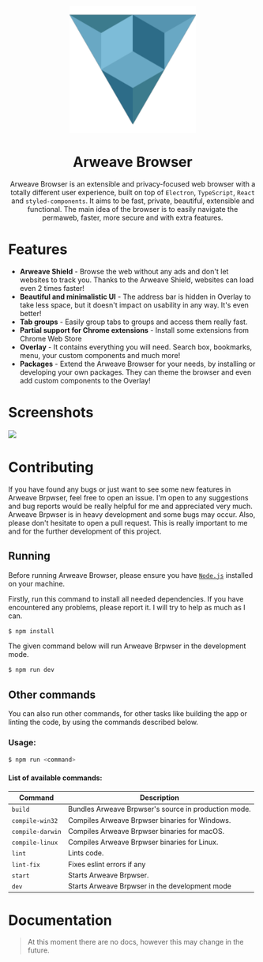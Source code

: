 <p align="center">
  <a href="https://arweave.org"><img src="static/app-icons/icon.png" width="256"></a>
</p>

<div align="center">
  <h1>Arweave Browser</h1>

Arweave Browser is an extensible and privacy-focused web browser with a totally different user experience, built on top of `Electron`, `TypeScript`, `React` and `styled-components`. It aims to be fast, private, beautiful, extensible and functional.
The main idea of the browser is to easily navigate the permaweb, faster, more secure and with extra features.

</div>

# Features

- **Arweave Shield** - Browse the web without any ads and don't let websites to track you. Thanks to the Arweave Shield, websites can load even 2 times faster!
- **Beautiful and minimalistic UI** - The address bar is hidden in Overlay to take less space, but it doesn't impact on usability in any way. It's even better!
- **Tab groups** - Easily group tabs to groups and access them really fast.
- **Partial support for Chrome extensions** - Install some extensions from Chrome Web Store
- **Overlay** - It contains everything you will need. Search box, bookmarks, menu, your custom components and much more!
- **Packages** - Extend the Arweave Browser for your needs, by installing or developing your own packages. They can theme the browser and even add custom components to the Overlay!

# Screenshots

![](https://wexond.net/img/screen.png)

# Contributing

If you have found any bugs or just want to see some new features in Arweave Brpwser, feel free to open an issue. I'm open to any suggestions and bug reports would be really helpful for me and appreciated very much. Arweave Brpwser is in heavy development and some bugs may occur. Also, please don't hesitate to open a pull request. This is really important to me and for the further development of this project.

## Running

Before running Arweave Browser, please ensure you have [`Node.js`](https://nodejs.org/en/) installed on your machine.

Firstly, run this command to install all needed dependencies. If you have encountered any problems, please report it. I will try to help as much as I can.

```bash
$ npm install
```

The given command below will run Arweave Brpwser in the development mode.

```bash
$ npm run dev
```

## Other commands

You can also run other commands, for other tasks like building the app or linting the code, by using the commands described below.

### Usage:

```bash
$ npm run <command>
```

#### List of available commands:

| Command          | Description                                 |
| ---------------- | ------------------------------------------- |
| `build`          | Bundles Arweave Brpwser's source in production mode. |
| `compile-win32`  | Compiles Arweave Brpwser binaries for Windows.       |
| `compile-darwin` | Compiles Arweave Brpwser binaries for macOS.         |
| `compile-linux`  | Compiles Arweave Brpwser binaries for Linux.         |
| `lint`           | Lints code.                                 |
| `lint-fix`       | Fixes eslint errors if any                  |
| `start`          | Starts Arweave Brpwser.                              |
| `dev`            | Starts Arweave Brpwser in the development mode       |

# Documentation

> At this moment there are no docs, however this may change in the future.
